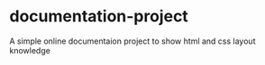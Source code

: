 # documentation-project

A simple online documentaion project to show html and css layout knowledge
